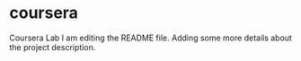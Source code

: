 # coursera
Coursera Lab
I am editing the README file. Adding some more details about the project description.
